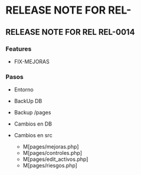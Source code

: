 # RELEASE NOTE FOR REL-

## RELEASE NOTE FOR REL REL-0014

### Features

- FIX-MEJORAS

### Pasos

- Entorno

- BackUp DB
- Backup /pages
- Cambios en DB

- Cambios en src
  - M[pages/mejoras.php]
  - M[pages/controles.php]
  - M[pages/edit_activos.php]
  - M[pages/riesgos.php]
  
